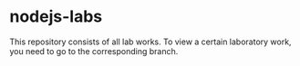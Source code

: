# nodejs-labs

This repository consists of all lab works. To view a certain laboratory work, you need to go to the corresponding branch.
